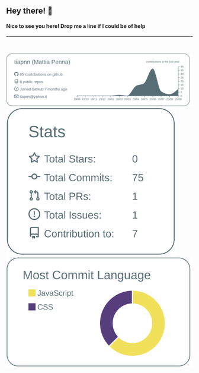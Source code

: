 ## Hey there! 👋
#### Nice to see you here! Drop me a line if I could be of help

***
<br>

![Graph of my github activity](https://github.com/tiapnn/tiapnn/blob/master/profile-summary-card-output/default/0-profile-details.svg?raw=true)
![Stats of my github activity](https://github.com/tiapnn/tiapnn/blob/master/profile-summary-card-output/default/3-stats.svg?raw=true)
![Most committed languages](https://github.com/tiapnn/tiapnn/blob/master/profile-summary-card-output/default/2-most-commit-language.svg?raw=true)


